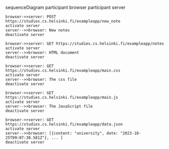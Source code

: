 sequenceDiagram
participant browser
participant server

    browser->>server: POST https://studies.cs.helsinki.fi/exampleapp/new_note
    activate server
    server-->>browser: New notes
    deactivate server

    browser->>server: GET https://studies.cs.helsinki.fi/exampleapp/notes
    activate server
    server-->>browser: HTML document
    deactivate server

    browser->>server: GET https://studies.cs.helsinki.fi/exampleapp/main.css
    activate server
    server-->>browser: The css file
    deactivate server

    browser->>server: GET https://studies.cs.helsinki.fi/exampleapp/main.js
    activate server
    server-->>browser: The JavaScript file
    deactivate server

    browser->>server: GET https://studies.cs.helsinki.fi/exampleapp/data.json
    activate server
    server-->>browser: [{content: "university", date: "2023-10-25T09:07:30.581Z"}, ... ]
    deactivate server

